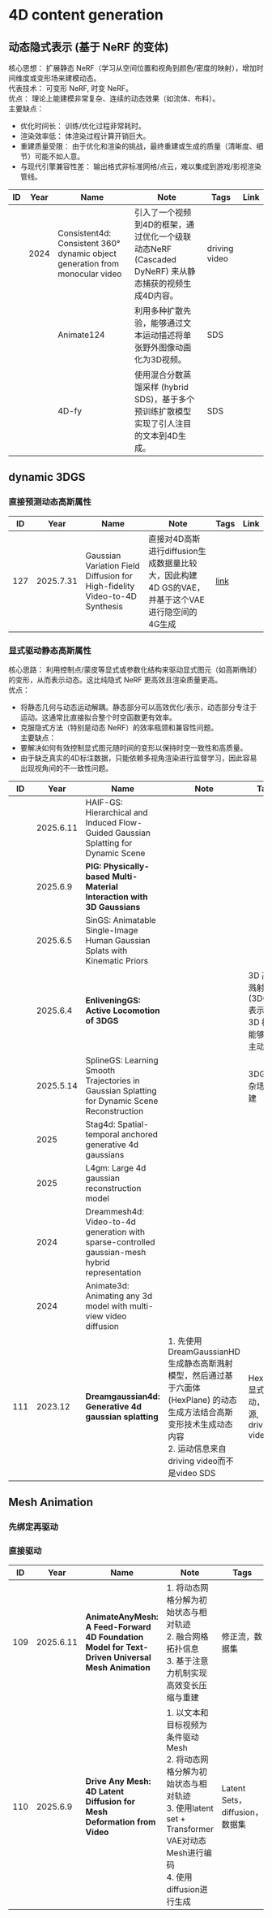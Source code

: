 # 4D content generation

## 动态隐式表示 (基于 NeRF 的变体)

核心思想： 扩展静态 NeRF（学习从空间位置和视角到颜色/密度的映射），增加时间维度或变形场来建模动态。  
代表技术： 可变形 NeRF, 时变 NeRF。  
优点： 理论上能建模非常复杂、连续的动态效果（如流体、布料）。  
主要缺点：
- 优化时间长： 训练/优化过程非常耗时。
- 渲染效率低： 体渲染过程计算开销巨大。
- 重建质量受限： 由于优化和渲染的挑战，最终重建或生成的质量（清晰度、细节）可能不如人意。
- 与现代引擎兼容性差： 输出格式非标准网格/点云，难以集成到游戏/影视渲染管线。

|ID|Year|Name|Note|Tags|Link|
|---|---|---|---|---|---|
||2024|Consistent4d: Consistent 360° dynamic object generation from monocular video|引入了一个视频到4D的框架，通过优化一个级联动态NeRF (Cascaded DyNeRF) 来从静态捕获的视频生成4D内容。|driving video|
|||Animate124 | 利用多种扩散先验，能够通过文本运动描述将单张野外图像动画化为3D视频。|SDS|
|||4D-fy| 使用混合分数蒸馏采样 (hybrid SDS)，基于多个预训练扩散模型实现了引人注目的文本到4D生成。|SDS|

## dynamic 3DGS

### 直接预测动态高斯属性

|ID|Year|Name|Note|Tags|Link|
|---|---|---|---|---|---|
|127|2025.7.31|Gaussian Variation Field Diffusion for High-fidelity Video-to-4D Synthesis|直接对4D高斯进行diffusion生成数据量比较大，因此构建4D GS的VAE，并基于这个VAE进行隐空间的4G生成|[link](https://caterpillarstudygroup.github.io/ReadPapers/127.html)|

### 显式驱动静态高斯属性

核心思路： 利用控制点/蒙皮等显式或参数化结构来驱动显式图元（如高斯椭球）的变形，从而表示动态。这比纯隐式 NeRF 更高效且渲染质量更高。  
优点：
- 将静态几何与动态运动解耦。静态部分可以高效优化/表示，动态部分专注于运动。这通常比直接拟合整个时空函数更有效率。
- 克服隐式方法（特别是动态 NeRF）的效率瓶颈和兼容性问题。  
主要缺点：
- 要解决如何有效控制显式图元随时间的变形以保持时空一致性和高质量。
- 由于缺乏真实的4D标注数据，只能依赖多视角渲染进行监督学习，因此容易出现视角间的不一致性问题。

|ID|Year|Name|Note|Tags|Link|
|---|---|---|---|---|---|
||2025.6.11|HAIF-GS: Hierarchical and Induced Flow-Guided Gaussian Splatting for Dynamic Scene||    |[link](179.md)|
||2025.6.9|**PIG: Physically-based Multi-Material Interaction with 3D Gaussians**||    |[link](170.md)|
||2025.6.5|SinGS: Animatable Single-Image Human Gaussian Splats with Kinematic Priors||    |[link](159.md)|
||2025.6.4|**EnliveningGS: Active Locomotion of 3DGS**|| 3D 高斯溅射(3DGS)表示的 3D 模型能够实现主动运动   |[link](154.md)|
||2025.5.14|SplineGS: Learning Smooth Trajectories in Gaussian Splatting for Dynamic Scene Reconstruction|| 3DGS复杂场景重建 |[link](79.md)|
||2025|Stag4d: Spatial-temporal anchored generative 4d gaussians|
||2025|L4gm: Large 4d gaussian reconstruction model|
||2024|Dreammesh4d: Video-to-4d generation with sparse-controlled gaussian-mesh hybrid representation|
||2024|Animate3d: Animating any 3d model with multi-view video diffusion|
|111|2023.12|**Dreamgaussian4d: Generative 4d gaussian splatting**|1. 先使用DreamGaussianHD生成静态高斯溅射模型，然后通过基于六面体 (HexPlane) 的动态生成方法结合高斯变形技术生成动态内容 <br> 2. 运动信息来自driving video而不是video SDS|HexPlane显式驱动， 开源, driving video||[link](https://caterpillarstudygroup.github.io/ReadPapers/111.html)|

## Mesh Animation

### 先绑定再驱动

### 直接驱动

|ID|Year|Name|Note|Tags|Link|
|---|---|---|---|---|---|
|109|2025.6.11|**AnimateAnyMesh: A Feed-Forward 4D Foundation Model for Text-Driven Universal Mesh Animation**| 1. 将动态网格分解为初始状态与相对轨迹<br> 2. 融合网格拓扑信息 <br> 3. 基于注意力机制实现高效变长压缩与重建| 修正流，数据集   |[link](https://caterpillarstudygroup.github.io/ReadPapers/109.html)|
|110|2025.6.9|**Drive Any Mesh: 4D Latent Diffusion for Mesh Deformation from Video**|1. 以文本和目标视频为条件驱动Mesh<br> 2. 将动态网格分解为初始状态与相对轨迹 <br> 3. 使用latent set + Transformer VAE对动态Mesh进行编码<br> 4. 使用diffusion进行生成| Latent Sets，diffusion，数据集  |[link](https://caterpillarstudygroup.github.io/ReadPapers/110.html)|